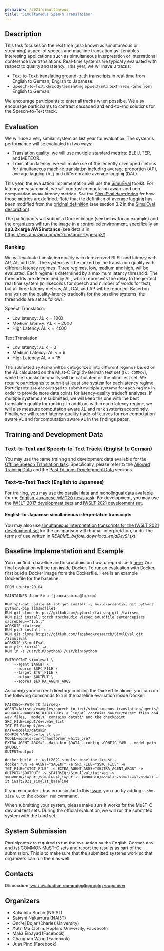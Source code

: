 ```yaml
---
permalink: /2021/simultaneous
title: "Simultaneous Speech Translation"
---
```


## Description

<!-- the task, the languages, and the type of data -->

This task focuses on the real time (also known as simultaneous or streaming) aspect of speech and machine translation as it enables interesting applications such as simultaneous interpretation or international conference live translations. Real-time systems are typically evaluated with respect to quality and latency. This year, we will have 3 tracks:

* Text-to-Text: translating ground-truth transcripts in real-time from English to German, English to Japanese.
* Speech-to-Text: directly translating speech into text in real-time from English to German.

We encourage participants to enter all tracks when possible. We also encourage participants to contrast cascaded and end-to-end solutions for the Speech-to-Text track.

## Evaluation

We will use a very similar system as last year for evaluation. The system's performance will be evaluated in two ways:

* Translation quality: we will use multiple standard metrics: BLEU, TER, and METEOR.
* Translation latency: we will make use of the recently developed metrics for simultaneous machine translation including average proportion (AP), average lagging (AL) and differentiable average lagging (DAL).

This year, the evaluation implementation will use the [SimulEval](https://github.com/facebookresearch/SimulEval) toolkit. For latency measurement, we will contrast computation aware and non computation aware latency metrics. See the [SimulEval description](https://arxiv.org/abs/2007.16193) for how those metrics are defined. Note that the definition of average lagging has been modified from the [original definition](https://www.aclweb.org/anthology/P19-1289/) (see section 3.2 in the [SimulEval description](https://arxiv.org/abs/2007.16193)).

The participants will submit a Docker image (see below for an example) and the organizers will run the image in a controlled environment, specifically an **ap3.2xlarge AWS instance** (see details in https://aws.amazon.com/ec2/instance-types/p3/).

### Ranking

We will evaluate translation quality with detokenized BLEU and latency with AP, AL and DAL. The systems will be ranked by the translation quality with different latency regimes. Three regimes, low, medium and high, will be evaluated. Each regime is determined by a maximum latency threshold. The thresholds are determined by AL, which represents the delay to the perfect real time system (milliseconds for speech and number of words for text), but all three latency metrics, AL, DAL and AP will be reported. Based on analysis on the quality-latency tradeoffs for the baseline systems, the thresholds are set as follows:

Speech Translation:

* Low latency: AL < = 1000
* Medium latency: AL < = 2000
* High Latency: AL < = 4000

Text Translation

* Low latency: AL < = 3
* Medium Latency: AL < = 6
* High Latency: AL < = 15

The submitted systems will be categorized into different regimes based on the AL calculated on the Must-C English-German test set (`tst-COMMON`), while the translation quality will be calculated on the blind test set. We require participants to submit at least one system for each latency regime. Participants are encouraged to submit multiple systems for each regime in order to provide more data points for latency-quality tradeoff analyses. If multiple systems are submitted, we will keep the one with the best translation quality for ranking. In addition, within each latency regime, we will also measure computation aware AL and rank systems accordingly. Finally, we will report latency-quality trade-off curves for non computation aware AL and for computation aware AL in the findings paper.

## Training and Development Data

### Text-to-Text and Speech-to-Text Tracks (English to German)

You may use the same training and development data available for the [Offline Speech Translation task](https://iwslt.org/2021/offline). Specifically, please refer to the [Allowed Training Data](https://iwslt.org/2021/offline#allowed-training-data) and the [Past Editions Development Data](https://iwslt.org/2021/offline#past-editions-development-data) sections.

### Text-to-Text Track (English to Japanese)

For training, you may use the parallel data and monolingual data available for the [English-Japanese WMT20 news task](http://statmt.org/wmt20/translation-task.html).
For development, you may use the [IWSLT 2017 development sets](https://wit3.fbk.eu/2017-01-c) and [IWSLT 2021 development set](https://drive.google.com/drive/folders/1uSkOT-XqbICMohnvfXdEFffKLdaQX0X7).

#### English-to-Japanese simultaneous interpretation transcripts
You may also use [simultaneous interpretation transcripts for the IWSLT 2021 development set](https://drive.google.com/drive/folders/1bB1s9PKNoRoDFfc567J5zDMcYj_lFFEB) for the comparison with human interpretation, under the terms of use written in *README_before_download_enjaDevSI.txt*.


## Baseline Implementation and Example

You can find a baseline and instructions on how to reproduce it [here](https://github.com/pytorch/fairseq/blob/master/examples/speech_to_text/docs/simulst_mustc_example.md).
Our final evaluation will be run inside Docker. To run an evaluation with Docker, first build a Docker image from the Dockerfile. Here is an example Dockerfile for the baseline:

```
FROM ubuntu:20.04

MAINTAINER Juan Pino (juancarabina@fb.com)

RUN apt-get update && apt-get install -y build-essential git python3 python3-pip libsndfile1
RUN git clone https://github.com/pytorch/fairseq.git /fairseq
RUN pip3 install torch torchaudio vizseq soundfile sentencepiece sacrebleu=="1.5.1"
WORKDIR /fairseq
RUN pip3 install -e .
RUN git clone https://github.com/facebookresearch/SimulEval.git /SimulEval
WORKDIR /SimulEval
RUN pip3 install -e .
RUN ln -s /usr/bin/python3 /usr/bin/python

ENTRYPOINT simuleval \
    --agent $AGENT \
    --source $SRC_FILE \
    --target $TGT_FILE \
    --output $OUTPUT \
    --scores $EXTRA_AGENT_ARGS
```

Assuming your current directory contains the Dockerfile above, you can run the following commands to run the baseline evaluation inside Docker:

```
FAIRSEQ=<PATH TO fairseq>
AGENT=fairseq/examples/speech_to_text/simultaneous_translation/agents/fairseq_simul_st_agent.py
WORKDIR=<WORKING DIRECTORY> # `input` contains source/target files and wav files, `models` contains databin and the checkpoint
SRC_FILE=input/dev.wav_list
TGT_FILE=input/dev.de
DATA=models/databin
CONFIG_YAML=config_st.yaml
MODEL=models/convtransformer_wait5_pre7
EXTRA_AGENT_ARGS="--data-bin $DATA --config $CONFIG_YAML --model-path $MODEL"
OUTPUT=output

docker build -t iwslt2021_simulst_baseline:latest .
docker run -e AGENT="$AGENT" -e SRC_FILE="$SRC_FILE" -e TGT_FILE="$TGT_FILE" -e EXTRA_AGENT_ARGS="$EXTRA_AGENT_ARGS" -e OUTPUT="$OUTPUT" -v $FAIRSEQ:/SimulEval/fairseq -v $WORKDIR/input:/SimulEval/input -v $WORKDIR/models:/SimulEval/models -it iwslt2021_simulst_baseline
```

If you encounter a bus error similar to this [issue](https://github.com/pytorch/pytorch/issues/2244), you can try adding `--shm-size 8G` to the `docker run` command.

When submitting your system, please make sure it works for the MuST-C dev and test sets. During the official evaluation, we will run the submitted system with the blind set.

## System Submission

Participants are required to run the evaluation on the English-German dev and tst-COMMON MuST-C sets and report the results as part of the submission. This is to make sure that the submitted systems work so that organizers can run them as well.

## Contacts

Discussion: iwslt-evaluation-campaign@googlegroups.com

## Organizers

<!-- list of names and affiliations -->

* Katsuhito Sudoh (NAIST)
* Satoshi Nakamura (NAIST)
* Ondřej Bojar (Charles University)
* Xutai Ma (Johns Hopkins University, Facebook)
* Maha Elbayad (Facebook)
* Changhan Wang (Facebook)
* Juan Pino (Facebook)

<!-- Markdown notes: comments can be formed as above; bulleted lines start with a - ; if you want to have a line break either put a blank line in between the text or leave two spaces at the end of the line -->
